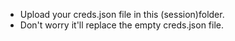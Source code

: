 - Upload your creds.json file in this (session)folder.
- Don't worry it'll replace the empty creds.json file.
